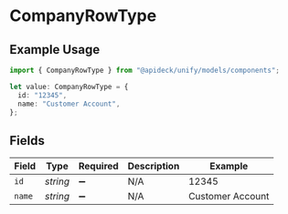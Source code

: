 # CompanyRowType

## Example Usage

```typescript
import { CompanyRowType } from "@apideck/unify/models/components";

let value: CompanyRowType = {
  id: "12345",
  name: "Customer Account",
};
```

## Fields

| Field              | Type               | Required           | Description        | Example            |
| ------------------ | ------------------ | ------------------ | ------------------ | ------------------ |
| `id`               | *string*           | :heavy_minus_sign: | N/A                | 12345              |
| `name`             | *string*           | :heavy_minus_sign: | N/A                | Customer Account   |